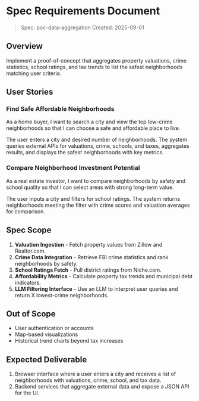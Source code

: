 # Spec Requirements Document

> Spec: poc-data-aggregation
> Created: 2025-09-01

## Overview
Implement a proof-of-concept that aggregates property valuations, crime statistics, school ratings, and tax trends to list the safest neighborhoods matching user criteria.

## User Stories

### Find Safe Affordable Neighborhoods
As a home buyer, I want to search a city and view the top low-crime neighborhoods so that I can choose a safe and affordable place to live.

The user enters a city and desired number of neighborhoods. The system queries external APIs for valuations, crime, schools, and taxes, aggregates results, and displays the safest neighborhoods with key metrics.

### Compare Neighborhood Investment Potential
As a real estate investor, I want to compare neighborhoods by safety and school quality so that I can select areas with strong long-term value.

The user inputs a city and filters for school ratings. The system returns neighborhoods meeting the filter with crime scores and valuation averages for comparison.

## Spec Scope
1. **Valuation Ingestion** - Fetch property values from Zillow and Realtor.com.
2. **Crime Data Integration** - Retrieve FBI crime statistics and rank neighborhoods by safety.
3. **School Ratings Fetch** - Pull district ratings from Niche.com.
4. **Affordability Metrics** - Calculate property tax trends and municipal debt indicators.
5. **LLM Filtering Interface** - Use an LLM to interpret user queries and return X lowest-crime neighborhoods.

## Out of Scope
- User authentication or accounts
- Map-based visualizations
- Historical trend charts beyond tax increases

## Expected Deliverable
1. Browser interface where a user enters a city and receives a list of neighborhoods with valuations, crime, school, and tax data.
2. Backend services that aggregate external data and expose a JSON API for the UI.
